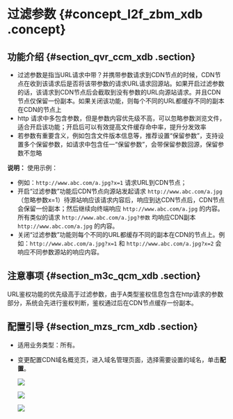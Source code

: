 # 过滤参数 {#concept_l2f_zbm_xdb .concept}

## 功能介绍 {#section_qvr_ccm_xdb .section}

-   过滤参数是指当URL请求中带？并携带参数请求到CDN节点的时候，CDN节点在收到该请求后是否将该带参数的请求URL请求回源站。如果开启过滤参数的话，该请求到CDN节点后会截取到没有参数的URL向源站请求。并且CDN节点仅保留一份副本。如果关闭该功能，则每个不同的URL都缓存不同的副本在CDN的节点上
-   http 请求中多包含参数，但是参数内容优先级不高，可以忽略参数浏览文件，适合开启该功能；开启后可以有效提高文件缓存命中率，提升分发效率
-   若参数有重要含义，例如包含文件版本信息等，推荐设置“保留参数”，支持设置多个保留参数，如请求中包含任一“保留参数”，会带保留参数回源，保留参数不忽略

**说明：** 使用示例：

-   例如：`http://www.abc.com/a.jpg?x=1` 请求URL到CDN节点；
-   开启“过滤参数”功能后CDN节点向源站发起请求 `http://www.abc.com/a.jpg` （忽略参数x=1）待源站响应该请求内容后，响应到达CDN节点后，CDN节点会保留一份副本；然后继续向终端响应 `http://www.abc.com/a.jpg` 的内容。所有类似的请求 `http://www.abc.com/a.jpg?参数` 均响应CDN副本 `http://www.abc.com/a.jpg` 的内容。
-   关闭“过滤参数”功能则每个不同的URL都缓存不同的副本在CDN的节点上。例如：`http://www.abc.com/a.jpg?x=1` 和 `http://www.abc.com/a.jpg?x=2` 会响应不同参数源站的响应内容。

## 注意事项 {#section_m3c_qcm_xdb .section}

URL鉴权功能的优先级高于过滤参数，由于A类型鉴权信息包含在http请求的参数部分，系统会先进行鉴权判断，鉴权通过后在CDN节点缓存一份副本。

## 配置引导 {#section_mzs_rcm_xdb .section}

-   适用业务类型：所有。

-   变更配置CDN域名概览页，进入域名管理页面，选择需要设置的域名，单击**配置**。

    ![](http://static-aliyun-doc.oss-cn-hangzhou.aliyuncs.com/assets/img/5161/3729_zh-CN.png)

    ![](http://static-aliyun-doc.oss-cn-hangzhou.aliyuncs.com/assets/img/5161/3730_zh-CN.png)

    ![](http://static-aliyun-doc.oss-cn-hangzhou.aliyuncs.com/assets/img/5161/3731_zh-CN.png)


